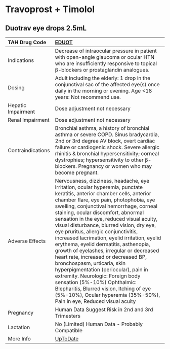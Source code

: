 # Travoprost + Timolol

## Duotrav eye drops 2.5mL

| TAH Drug Code      | [EDUOT](https://www.tahsda.org.tw/drugs/hissearch.php?drug_code=EDUOT)                                                                                                                                                                                                                                                                                                                                                                                                                                                                                                                                                                                                                                                                                                                                                          |
|:-------------------|:--------------------------------------------------------------------------------------------------------------------------------------------------------------------------------------------------------------------------------------------------------------------------------------------------------------------------------------------------------------------------------------------------------------------------------------------------------------------------------------------------------------------------------------------------------------------------------------------------------------------------------------------------------------------------------------------------------------------------------------------------------------------------------------------------------------------------------|
| Indications        | Decrease of intraocular pressure in patient with open-angle glaucoma or ocular HTN who are insufficiently responsive to topical β-blockers or prostaglandin analogues.                                                                                                                                                                                                                                                                                                                                                                                                                                                                                                                                                                                                                                                          |
| Dosing             | Adult including the elderly: 1 drop in the conjunctival sac of the affected eye(s) once daily in the morning or evening. Age <18 years: Not recommend use.                                                                                                                                                                                                                                                                                                                                                                                                                                                                                                                                                                                                                                                                      |
| Hepatic Impairment | Dose adjustment not necessary                                                                                                                                                                                                                                                                                                                                                                                                                                                                                                                                                                                                                                                                                                                                                                                                   |
| Renal Impairment   | Dose adjustment not necessary                                                                                                                                                                                                                                                                                                                                                                                                                                                                                                                                                                                                                                                                                                                                                                                                   |
| Contraindications  | Bronchial asthma, a history of bronchial asthma or severe COPD. Sinus bradycardia, 2nd or 3rd degree AV block, overt cardiac failure or cardiogenic shock. Severe allergic rhinitis & bronchial hypersensitivity; corneal dystrophies; hypersensitivity to other β-blockers. Pregnancy or women who may become pregnant.                                                                                                                                                                                                                                                                                                                                                                                                                                                                                                        |
| Adverse Effects    | Nervousness, dizziness, headache, eye irritation, ocular hyperemia, punctate keratitis, anterior chamber cells, anterior chamber flare, eye pain, photophobia, eye swelling, conjunctival hemorrhage, corneal staining, ocular discomfort, abnormal sensation in the eye, reduced visual acuity, visual disturbance, blurred vision, dry eye, eye pruritus, allergic conjunctivitis, increased lacrimation, eyelid irritation, eyelid erythema, eyelid dermatitis, asthenopia, growth of eyelashes, irregular or decreased heart rate, increased or decreased BP, bronchospasm, urticaria, skin hyperpigmentation (periocular), pain in extremity. Neurologic: Foreign body sensation (5%-10%) Ophthalmic: Blepharitis, Blurred vision, Itching of eye (5%-10%), Ocular hyperemia (35%-50%), Pain in eye, Reduced visual acuity |
| Pregnancy          | Human Data Suggest Risk in 2nd and 3rd Trimesters                                                                                                                                                                                                                                                                                                                                                                                                                                                                                                                                                                                                                                                                                                                                                                               |
| Lactation          | No (Limited) Human Data - Probably Compatible                                                                                                                                                                                                                                                                                                                                                                                                                                                                                                                                                                                                                                                                                                                                                                                   |
| More Info          | [UpToDate](https://www.uptodate.com/contents/travoprost-+-timolol-drug-information)                                                                                                                                                                                                                                                                                                                                                                                                                                                                                                                                                                                                                                                                                                                                             |

